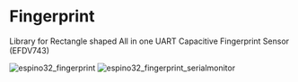 # Fingerprint
Library for Rectangle shaped All in one UART Capacitive Fingerprint Sensor (EFDV743)

![espino32_fingerprint](https://user-images.githubusercontent.com/8803501/86313851-57859800-bc50-11ea-9393-71af06ef7e96.png)
![espino32_fingerprint_serialmonitor](https://user-images.githubusercontent.com/8803501/86316355-c239d200-bc56-11ea-927f-117ca521e99b.JPG)
